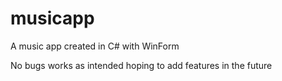 # musicapp
A music app created in C# with WinForm

No bugs works as intended hoping to add features in the future
